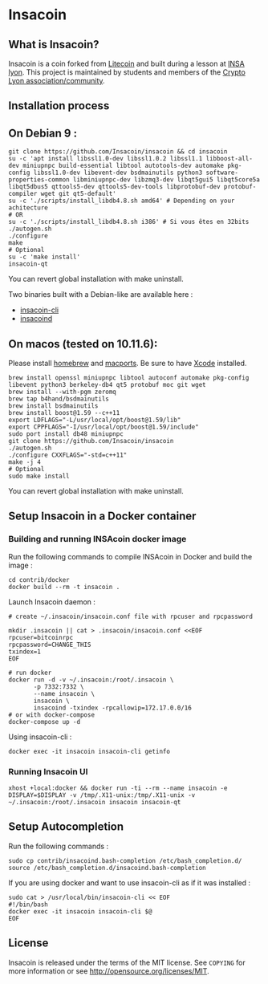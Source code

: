 Insacoin
================================
 
What is Insacoin?
----------------

Insacoin is a coin forked from [Litecoin](https://github.com/litecoin-project/litecoin) and built during a lesson at [INSA lyon](https://www.insa-lyon.fr/). This project is maintained by students and members of the [Crypto Lyon association/community](https://crypto-lyon.fr).

Installation process
--------------------

## On Debian 9 :
```shell
git clone https://github.com/Insacoin/insacoin && cd insacoin
su -c 'apt install libssl1.0-dev libssl1.0.2 libssl1.1 libboost-all-dev miniupnpc build-essential libtool autotools-dev automake pkg-config libssl1.0-dev libevent-dev bsdmainutils python3 software-properties-common libminiupnpc-dev libzmq3-dev libqt5gui5 libqt5core5a libqt5dbus5 qttools5-dev qttools5-dev-tools libprotobuf-dev protobuf-compiler wget git qt5-default'
su -c './scripts/install_libdb4.8.sh amd64' # Depending on your achitecture
# OR
su -c './scripts/install_libdb4.8.sh i386' # Si vous êtes en 32bits
./autogen.sh
./configure
make
# Optional
su -c 'make install'
insacoin-qt
```
You can revert global installation with make uninstall.

Two binaries built with a Debian-like are available here :
- [insacoin-cli](https://pixeldra.in/u/82f4Se)
- [insacoind](https://pixeldra.in/u/kX3JHH)

## On macos (tested on 10.11.6):
Please install [homebrew](https://brew.sh) and [macports](https://www.macports.org/). Be sure to have [Xcode](https://developer.apple.com/xcode/) installed.
```shell
brew install openssl miniupnpc libtool autoconf automake pkg-config libevent python3 berkeley-db4 qt5 protobuf moc git wget
brew install --with-pgm zeromq
brew tap b4hand/bsdmainutils
brew install bsdmainutils
brew install boost@1.59 --c++11
export LDFLAGS="-L/usr/local/opt/boost@1.59/lib"
export CPPFLAGS="-I/usr/local/opt/boost@1.59/include"
sudo port install db48 miniupnpc
git clone https://github.com/Insacoin/insacoin
./autogen.sh
./configure CXXFLAGS="-std=c++11"
make -j 4
# Optional
sudo make install
```
You can revert global installation with make uninstall.

Setup Insacoin in a Docker container
------

### Building and running INSAcoin docker image

Run the following commands to compile INSAcoin in Docker and build the image :

```shell
cd contrib/docker
docker build --rm -t insacoin .
```

Launch Insacoin daemon :

```shel
# create ~/.insacoin/insacoin.conf file with rpcuser and rpcpassword

mkdir .insacoin || cat > .insacoin/insacoin.conf <<EOF
rpcuser=bitcoinrpc
rpcpassword=CHANGE_THIS
txindex=1
EOF

# run docker
docker run -d -v ~/.insacoin:/root/.insacoin \
       -p 7332:7332 \
       --name insacoin \
       insacoin \
       insacoind -txindex -rpcallowip=172.17.0.0/16
# or with docker-compose
docker-compose up -d
```

Using insacoin-cli :

```shell
docker exec -it insacoin insacoin-cli getinfo
```

### Running Insacoin UI

```shell
xhost +local:docker && docker run -ti --rm --name insacoin -e DISPLAY=$DISPLAY -v /tmp/.X11-unix:/tmp/.X11-unix -v ~/.insacoin:/root/.insacoin insacoin insacoin-qt
```

Setup Autocompletion
-------

Run the following commands :

```shell
sudo cp contrib/insacoind.bash-completion /etc/bash_completion.d/
source /etc/bash_completion.d/insacoind.bash-completion
```

If you are using docker and want to use insacoin-cli as if it was installed :

```shell
sudo cat > /usr/local/bin/insacoin-cli << EOF
#!/bin/bash
docker exec -it insacoin insacoin-cli $@
EOF
```



License
-------

Insacoin is released under the terms of the MIT license. See `COPYING` for more
information or see http://opensource.org/licenses/MIT.


